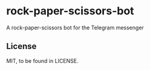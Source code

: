 # rock-paper-scissors-bot
A rock-paper-scissors bot for the Telegram messenger


## License
MIT, to be found in LICENSE.